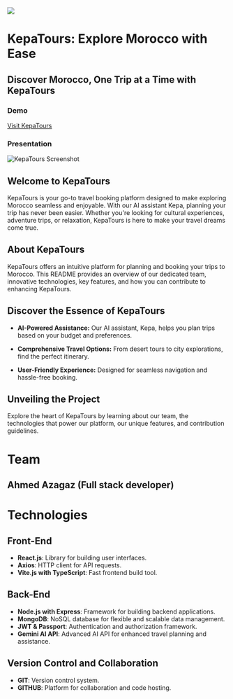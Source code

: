 <img src="kepatours-img.jpg" border="0">

# KepaTours: Explore Morocco with Ease

## Discover Morocco, One Trip at a Time with KepaTours

### Demo

[Visit KepaTours](http://kepatours.example.com/)

### Presentation

![KepaTours Screenshot](https://example.com/kepatours-screenshot.png)

## Welcome to KepaTours

KepaTours is your go-to travel booking platform designed to make exploring Morocco seamless and enjoyable. With our AI assistant Kepa, planning your trip has never been easier. Whether you're looking for cultural experiences, adventure trips, or relaxation, KepaTours is here to make your travel dreams come true.

## About KepaTours

KepaTours offers an intuitive platform for planning and booking your trips to Morocco. This README provides an overview of our dedicated team, innovative technologies, key features, and how you can contribute to enhancing KepaTours.

## Discover the Essence of KepaTours

- **AI-Powered Assistance:** Our AI assistant, Kepa, helps you plan trips based on your budget and preferences.

- **Comprehensive Travel Options:** From desert tours to city explorations, find the perfect itinerary.

- **User-Friendly Experience:** Designed for seamless navigation and hassle-free booking.

## Unveiling the Project

Explore the heart of KepaTours by learning about our team, the technologies that power our platform, our unique features, and contribution guidelines.

# Team 

## Ahmed Azagaz (Full stack developer)

# Technologies

## Front-End

- **React.js**: Library for building user interfaces.
- **Axios**: HTTP client for API requests.
- **Vite.js with TypeScript**: Fast frontend build tool.

## Back-End

- **Node.js with Express**: Framework for building backend applications.
- **MongoDB**: NoSQL database for flexible and scalable data management.
- **JWT & Passport**: Authentication and authorization framework.
- **Gemini AI API**: Advanced AI API for enhanced travel planning and assistance.


## Version Control and Collaboration

- **GIT**: Version control system.
- **GITHUB**: Platform for collaboration and code hosting.


